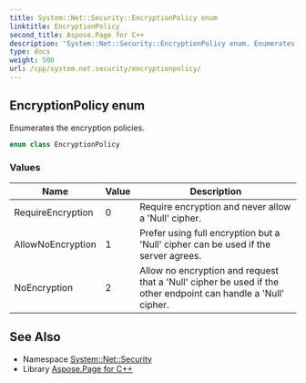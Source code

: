 ```yaml
---
title: System::Net::Security::EncryptionPolicy enum
linktitle: EncryptionPolicy
second_title: Aspose.Page for C++
description: 'System::Net::Security::EncryptionPolicy enum. Enumerates the encryption policies in C++.'
type: docs
weight: 500
url: /cpp/system.net.security/encryptionpolicy/
---
```

## EncryptionPolicy enum


Enumerates the encryption policies.

```cpp
enum class EncryptionPolicy
```

### Values

| Name | Value | Description |
| --- | --- | --- |
| RequireEncryption | 0 | Require encryption and never allow a 'Null' cipher. |
| AllowNoEncryption | 1 | Prefer using full encryption but a 'Null' cipher can be used if the server agrees. |
| NoEncryption | 2 | Allow no encryption and request that a 'Null' cipher be used if the other endpoint can handle a 'Null' cipher. |

## See Also

* Namespace [System::Net::Security](../)
* Library [Aspose.Page for C++](../../)
